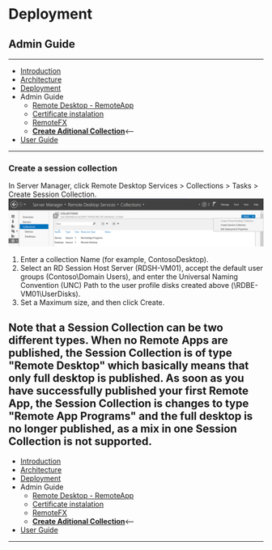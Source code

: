 # Deployment
## Admin Guide
---
* [Introduction](./README.md)
* [Architecture](./ArchitectureDiagram.md)
* [Deployment](./Deployment-basic.md)
* Admin Guide
    * [Remote Desktop - RemoteApp](./RemoteDesktopRemoteApp.md)
    * [Certificate instalation](./UserAccessWebCert.md)
    * [RemoteFX](./RemoteFX.md)
    * **[Create Aditional Collection](./CreateSessionCollection.md)**<--
* [User Guide](./UserGuide.md)
---
### Create a session collection

In Server Manager, click Remote Desktop Services > Collections > Tasks > Create Session Collection.
![User Guide](./Images/CreateCollection.png)
1. Enter a collection Name (for example, ContosoDesktop).  
2. Select an RD Session Host Server (RDSH-VM01), accept the default user groups (Contoso\Domain Users), and enter the Universal Naming Convention (UNC) Path to the user profile disks created above (\RDBE-VM01\UserDisks).
3. Set a Maximum size, and then click Create.

Note that a Session Collection can be two different types. When no Remote Apps are published, the Session Collection is of type "Remote Desktop" which basically means that only full desktop is published. As soon as you have successfully published your first Remote App, the Session Collection is changes to type "Remote App Programs" and the full desktop is no longer published, as a mix in one Session Collection is not supported. 
---
* [Introduction](./README.md)
* [Architecture](./ArchitectureDiagram.md)
* [Deployment](./Deployment-basic.md)
* Admin Guide
    * [Remote Desktop - RemoteApp](./RemoteDesktopRemoteApp.md)
    * [Certificate instalation](./UserAccessWebCert.md)
    * [RemoteFX](./RemoteFX.md)
    * **[Create Aditional Collection](./CreateSessionCollection.md)**<--
* [User Guide](./UserGuide.md)
---
